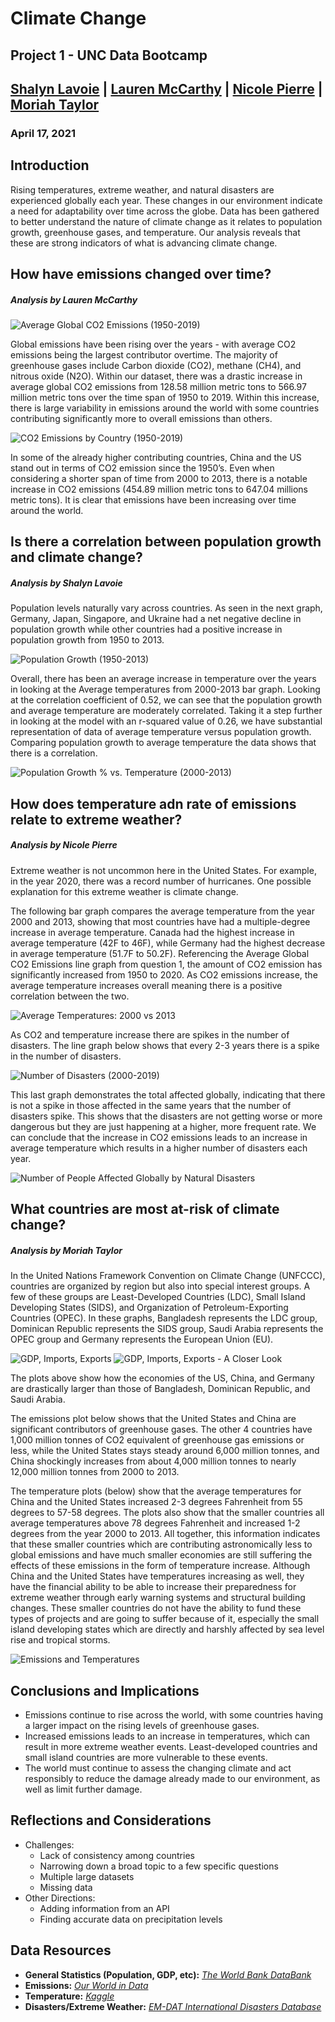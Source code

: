 # Climate Change
## Project 1 - UNC Data Bootcamp
## [Shalyn Lavoie](https://github.com/shalynalavoie) | [Lauren McCarthy](github.com/lamccart15) | [Nicole Pierre](https://github.com/nicpie-bit) | [Moriah Taylor](https://github.com/moriahtaylor1)
### April 17, 2021

## Introduction
Rising temperatures, extreme weather, and natural disasters are experienced globally each year. These changes in our environment indicate a need for adaptability over time across the globe. Data has been gathered to better understand the nature of climate change as it relates to population growth, greenhouse gases, and temperature. Our analysis reveals that these are strong indicators of what is advancing climate change. 

## How have emissions changed over time?
##### *Analysis by Lauren McCarthy*
![Average Global CO2 Emissions (1950-2019)](/Final-Images/AvgGlobalCO2.png)

Global emissions have been rising over the years - with average CO2 emissions being the largest contributor overtime. The majority of greenhouse gases include Carbon dioxide (CO2), methane (CH4), and nitrous oxide (N2O). Within our dataset, there was a drastic increase in average global CO2 emissions from 128.58 million metric tons to 566.97 million metric tons over the time span of 1950 to 2019. Within this increase, there is large variability in emissions around the world with some countries contributing significantly more to overall emissions than others. 

![CO2 Emissions by Country (1950-2019)](/Final-Images/CountryChangeCO2.png)

In some of the already higher contributing countries, China and the US  stand out in terms of CO2 emission since the 1950’s. Even when considering a shorter span of time from 2000 to 2013, there is a notable increase in CO2 emissions (454.89 million metric tons to 647.04 millions metric tons). It is clear that emissions have been increasing over time around the world.

## Is there a correlation between population growth and climate change?
##### *Analysis by Shalyn Lavoie*
Population levels naturally vary across countries. As seen in the next graph, Germany, Japan, Singapore, and Ukraine had a net negative decline in population growth while other countries had a positive increase in population growth from 1950 to 2013.

![Population Growth (1950-2013)](/Final-Images/Populationgrowth.png)

Overall, there has been an average increase in temperature over the years in looking at the Average temperatures from 2000-2013 bar graph. Looking at the correlation coefficient of 0.52, we can see that the population growth and average temperature are moderately correlated. Taking it a step further in looking at the model with an r-squared value of 0.26, we have substantial representation of data of average temperature versus population growth. Comparing population growth to average temperature the data shows that there is a correlation.

![Population Growth % vs. Temperature (2000-2013)](/Final-Images/populationgrowthvstemperature.png)

## How does temperature adn rate of emissions relate to extreme weather?
##### *Analysis by Nicole Pierre*
Extreme weather is not uncommon here in the United States. For example, in the year 2020, there was a record number of hurricanes. One possible explanation for this extreme weather is climate change.

The following bar graph compares the average temperature from the year 2000 and 2013, showing that most countries have had a multiple-degree increase in average temperature. Canada had the highest increase in average temperature (42F to 46F), while Germany had the highest decrease in average temperature (51.7F to 50.2F). Referencing the Average Global CO2 Emissions line graph from question 1, the amount of CO2 emission has significantly increased from 1950 to 2020. As CO2 emissions increase, the average temperature increases overall meaning there is a positive correlation between the two. 

![Average Temperatures: 2000 vs 2013](/Final-Images/AvgTemp_per_country.png)

As CO2 and temperature increase there are spikes in the number of disasters. The line graph below shows that every 2-3 years there is a spike in the number of disasters. 

![Number of Disasters (2000-2019)](/Final-Images/num_of_disasters.png)

This last graph demonstrates the total affected globally, indicating that there is not a spike in those affected in the same years that the number of disasters spike. This shows that the disasters are not getting worse or more dangerous but they are just happening at a higher, more frequent rate. We can conclude that the increase in CO2 emissions leads to an increase in average temperature which results in a higher number of disasters each year.

![Number of People Affected Globally by Natural Disasters](/Final-Images/NatDisaster_deaths.png)

## What countries are most at-risk of climate change?
##### *Analysis by Moriah Taylor*
In the United Nations Framework Convention on Climate Change (UNFCCC), countries are organized by region but also into special interest groups. A few of these groups are Least-Developed Countries (LDC), Small Island Developing States (SIDS), and Organization of Petroleum-Exporting Countries (OPEC). In these graphs, Bangladesh represents the LDC group, Dominican Republic represents the SIDS group, Saudi Arabia represents the OPEC group and Germany represents the European Union (EU).

![GDP, Imports, Exports](/Final-Images/gdp_all.png)
![GDP, Imports, Exports - A Closer Look](/Final-Images/gdp_smaller_countries.png)

The plots above show how the economies of the US, China, and Germany are drastically larger than those of Bangladesh, Dominican Republic, and Saudi Arabia. 

The emissions plot below shows that the United States and China are significant contributors of greenhouse gases. The other 4 countries have 1,000 million tonnes of CO2 equivalent of greenhouse gas emissions or less, while the United States stays steady around 6,000 million tonnes, and China shockingly increases from about 4,000 million tonnes to nearly 12,000 million tonnes from 2000 to 2013. 

The temperature plots (below) show that the average temperatures for China and the United States increased 2-3 degrees Fahrenheit from 55 degrees to 57-58 degrees. The plots also show that the smaller countries all average temperatures above 78 degrees Fahrenheit and increased 1-2 degrees from the year 2000 to 2013. All together, this information indicates that these smaller countries which are contributing astronomically less to global emissions and have much smaller economies are still suffering the effects of these emissions in the form of temperature increase. Although China and the United States have temperatures increasing as well, they have the financial ability to be able to increase their preparedness for extreme weather through early warning systems and structural building changes. These smaller countries do not have the ability to fund these types of projects and are going to suffer because of it, especially the small island developing states which are directly and harshly affected by sea level rise and tropical storms.

![Emissions and Temperatures](/Final-Images/emissions_and_temps.png)

## Conclusions and Implications
* Emissions continue to rise across the world, with some countries having a larger impact on the rising levels of greenhouse gases. 
* Increased emissions leads to an increase in temperatures, which can result in more extreme weather events. Least-developed countries and small island countries are more vulnerable to these events.
* The world must continue to assess the changing climate and act responsibly to reduce the damage already made to our environment, as well as limit further damage. 

## Reflections and Considerations
* Challenges:
  * Lack of consistency among countries
  * Narrowing down a broad topic to a few specific questions
  * Multiple large datasets
  * Missing data
* Other Directions:
  * Adding information from an API
  * Finding accurate data on precipitation levels

## Data Resources
* **General Statistics (Population, GDP, etc):** [*The World Bank DataBank*](https://databank.worldbank.org/home.aspx!)
* **Emissions:** [*Our World in Data*](https://ourworldindata.org/co2-and-other-greenhouse-gas-emissions)
* **Temperature:** [*Kaggle*](https://www.kaggle.com/berkeleyearth/climate-change-earth-surface-temperature-data!)
* **Disasters/Extreme Weather:** [*EM-DAT International Disasters Database*](https://www.emdat.be/)
